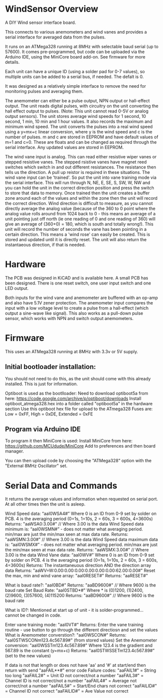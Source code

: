 # WindSensor Overview
A DIY Wind sensor interface board.

This connects to various anemometers and wind vanes and provides a serial interface for averaged data from the pulses.

It runs on an ATMega328 running at 8MHz with selectable baud serial (up to 57600). It comes pre-programmed, but code can be uploaded via the Arduino IDE, using the MiniCore board add-on. See firmware for more details.

Each unit can have a unique ID (using a solder pad for 0-7 values), so multiple units can be added to a serial bus, if needed. The defalt is 0.

It was designed as a relatively simple interface to remove the need for monitoring pulses and averaging them. 

The anemometer can either be a pulse output, NPN output or hall-effect output. The unit reads digital pulses, with circuitry on the unit converting the hall effect output to pulses. (Note: This unit cannot read 0-5V or analog output sensors).
The unit stores average wind speeds for 1 second, 10 second, 1 min, 10 min and 1 hour values. It also records the maximum and minimum wind speed.
The unit converts the pulses into a real wind speed using a y=mx+c linear conversion, where y is the wind speed and c is the number of pulses. m and c are stored in EEPROM and have default values of m=1 and c=0. These are floats and can be changed as required through the serial interface. Any updated values are stored in EEPROM.

The wind vane input is analog. This can read either resistive wiper vanes or stepped resistive vanes. The stepped rsistive vanes have magnet reed switches which switch in and out different resistances. The resistance then tells us the direction. A pull up reistor is required in these situations.
The wind vane input can be 'trained'. So put the unit into vane training mode via the serial interface. This will run through N, NE, E, SE, S, SW, W, NW and you can hold the unit in the correct direction position and press the switch to store that data to memory. Once trained then the unit creates a buffer zone around each of the values and within the zone then the unit will record the correct direction.
Wind direction is difficult to measure, as you cannot directly average the analog value (because of the 360 to 0 point where the analog value rolls around from 1024 back to 0 - this means an average of a unit pointing just off north (ie one reading of 0 and one reading of 360) will give an average of (360+0) = 180, which is south and totally wrong!). 
This unit will record the number of seconds the vane has been pointing in a certain direction. This means a 'wind rose' can easily be created. This is stored and updated until it is directly reset. The unit will also return the instantaeous direction, if that is needed.


# Hardware

The PCB was designed in KiCAD and is available here. A small PCB has been designed.
There is one reset switch, one user input switch and one LED output.

Both inputs for the wind vane and anemometer are buffered with an op-amp and also have 5.1V zener protection. The anemometer input compares the input with a low voltage level to create a pulse from a hall-effect (which output a sine-wave like signal). This also works as a pull-down pulse sensor, which works with NPN and switch output anemometers.




# Firmware
This uses an ATMega328 running at 8MHz with 3.3v or 5V supply.

## Initial bootloader installation:
You should not need to do this, as the unit should come with this already installed. This is just for information.

Optiboot is used as the bootlloader:
Need to download optiboot5a from here:
https://code.google.com/archive/p/optiboot/downloads
Install optiboot_atmega328.hex into a folder called "optiboot5a" in the hardware section
Use this optiboot hex file for upload to the ATmega328
Fuses are: Low = 0xFF, High = 0xDE, Extended = 0xFE

## Program via Arduino IDE

To program it then MiniCore is used:
Install MiniCore from here: https://github.com/MCUdude/MiniCore
Add to preferences and then board manager.

You can then upload code by choosing the "ATMega328" option with the "External 8MHz Oscillator" set.

# Serial Data and Commands

It returns the average values and information when requested on serial port.
At all other times then the unit is asleep.

Wind Speed data:                    “aaI0WSA4#”   Where 0 is an ID from 0-9 set by solder on PCB. 4 is the averaging period (0=1s, 1=10s, 2 = 60s, 3 = 600s, 4=3600s)
                                      Returns:  "aaWSA0:3.00#"  // Where 3.00 is the data
Wind Speed data minimum is:         “aaI0WSMN#”  - does not matter what averaging period. min/max are just the min/max seen at max data rate.
                                      Returns: "aaWSMN:3.00#"  // Where 3.00 is the data
Wind Speed data maximum data is:    “aaI0WSMX#”  - does not matter what averaging period. min/max are just the min/max seen at max data rate.
                                      Returns: "aaWSMX:3.00#"  // Where 3.00 is the data
Wind Vane data:                    “aaI0WV#”   Where 0 is an ID from 0-9 set by solder on PCB. 4 is the averaging period (0=1s, 1=10s, 2 = 60s, 3 = 600s, 4=3600s)
                                     Returns:    The instantaneuous direction AND the direction array data
                                     Returns:    "aaWV=W:0.00:0.00:0.00:0.00:0.00:0.00:62.00:0.00#"
Reset the max, min and wind vane array:   "aaI0RESET#"
                                     Returns: "aaRESET#"

What is baud rate?:                 "aaI0BD#"
                                      Returns: "aaBD9600#"  // Where 9600 is the baud rate
Set Baud Rate:                      "aaI0STBD*#"  Where * is (0)1200, (1)2400, (2)9600, (3)57600, (4)115200
                                      Returns: "aaBD9600#"   // Where 9600 is the baud rate

What is ID?:                        Mentioned at start up of unit - it is solder-programmed... cannot be changed in code.

Enter vane training mode:           "aaI0VT#"
                                      Returns: Enter the vane training routine - use button to go through the different directiosn and set the values
What is Anemometer converstion?:    "aaI0WSCON#"
                                      Returns: "aaI0STWSCONm123.4c567.89#" (from stored values)
Set the Anemometer conversion:      "aaI0WSSTm123.4c567.89#"   Where 123.4 is the gradient and 567.89 is the constant (y=mx+c)
                                      Returns: "aaI0STWSSETm123.4c567.89#" (set to the new values)

If data is not that length or does not have 'aa' and '#' at start/end then return with send "aaFAIL**#" error code
Failure codes:
    "aaFAIL1#" = String too long
    "aaFAIL2#" = Unit ID not correct/not a number
    "aaFAIL3#" = Channel ID is not correct/not a number
    "aaFAIL4#" = Average not correct/not a number
    "aaFAIL5#" = Start/End chars not correct
    "aaFAILID#" = Channel ID not correct
    "aaFAILID#" = Ave Value not correct

